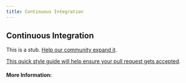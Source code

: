```yaml
---
title: Continuous Integration
---
```


## Continuous Integration

This is a stub. [Help our community expand it](https://github.com/freeCodeCamp/guide-articles/tree/master/articles/Agile/Continuous-Integration/index.md).

[This quick style guide will help ensure your pull request gets accepted](https://github.com/freeCodeCamp/guide-articles/blob/master/README.md).

<!-- The article goes here, in GitHub-flavored Markdown. Feel free to add YouTube videos, images, and CodePen/JSBin embeds  -->

#### More Information:
<!-- Please add any articles you think might be helpful to read before writing the article -->


